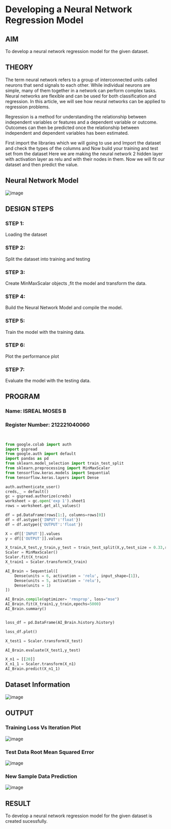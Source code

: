 # Developing a Neural Network Regression Model

## AIM

To develop a neural network regression model for the given dataset.

## THEORY

The term neural network refers to a group of interconnected units called neurons that send signals to each other. While individual neurons are simple, many of them together in a network can perform complex tasks. Neural networks are flexible and can be used for both classification and regression. In this article, we will see how neural networks can be applied to regression problems.

Regression is a method for understanding the relationship between independent variables or features and a dependent variable or outcome. Outcomes can then be predicted once the relationship between independent and dependent variables has been estimated.

First import the libraries which we will going to use and Import the dataset and check the types of the columns and Now build your training and test set from the dataset Here we are making the neural network 2 hidden layer with activation layer as relu and with their nodes in them. Now we will fit our dataset and then predict the value.

## Neural Network Model

![image](https://github.com/user-attachments/assets/37315130-72a4-403d-af35-dbee816e8d60)


## DESIGN STEPS

### STEP 1:

Loading the dataset

### STEP 2:

Split the dataset into training and testing

### STEP 3:

Create MinMaxScalar objects ,fit the model and transform the data.

### STEP 4:

Build the Neural Network Model and compile the model.

### STEP 5:

Train the model with the training data.

### STEP 6:

Plot the performance plot

### STEP 7:

Evaluate the model with the testing data.

## PROGRAM
### Name: ISREAL MOSES B
### Register Number: 212221040060
```python


from google.colab import auth
import gspread
from google.auth import default
import pandas as pd
from sklearn.model_selection import train_test_split
from sklearn.preprocessing import MinMaxScaler
from tensorflow.keras.models import Sequential
from tensorflow.keras.layers import Dense

auth.authenticate_user()
creds,_ = default()
gc = gspread.authorize(creds)
worksheet = gc.open('exp 1').sheet1
rows = worksheet.get_all_values()

df = pd.DataFrame(rows[1:], columns=rows[0])
df = df.astype({'INPUT':'float'})
df = df.astype({'OUTPUT':'float'})

X = df[['INPUT']].values
y = df[['OUTPUT']].values

X_train,X_test,y_train,y_test = train_test_split(X,y,test_size = 0.33,random_state = 33)
Scaler = MinMaxScaler()
Scaler.fit(X_train)
X_train1 = Scaler.transform(X_train)

AI_Brain = Sequential([
    Dense(units = 6, activation = 'relu', input_shape=[1]),
    Dense(units = 5, activation = 'relu'),
    Dense(units = 1)
])

AI_Brain.compile(optimizer= 'rmsprop', loss="mse")
AI_Brain.fit(X_train1,y_train,epochs=5000)
AI_Brain.summary()


loss_df = pd.DataFrame(AI_Brain.history.history)

loss_df.plot()

X_test1 = Scaler.transform(X_test)

AI_Brain.evaluate(X_test1,y_test)

X_n1 = [[20]]
X_n1_1 = Scaler.transform(X_n1)
AI_Brain.predict(X_n1_1)


```
## Dataset Information

![image](https://github.com/user-attachments/assets/b3b14c12-9293-4f98-b395-d783d683b50a)


## OUTPUT

### Training Loss Vs Iteration Plot

![image](https://github.com/user-attachments/assets/ddfca0c8-f4c5-4d36-963e-0de574608726)


### Test Data Root Mean Squared Error

![image](https://github.com/user-attachments/assets/13bebeba-df22-413e-9f87-70de75ce58f6)


### New Sample Data Prediction

![image](https://github.com/user-attachments/assets/fb590836-c410-45dc-adef-0bcf2d51401c)


## RESULT

To develop a neural network regression model for the given dataset is created sucessfully.

